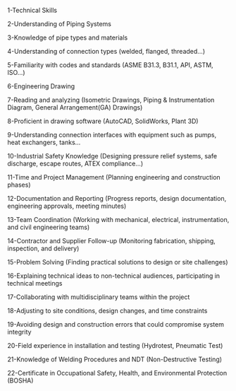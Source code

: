 1-Technical Skills

2-Understanding of Piping Systems

3-Knowledge of pipe types and materials

4-Understanding of connection types (welded, flanged, threaded…)

5-Familiarity with codes and standards (ASME B31.3, B31.1, API, ASTM, ISO…)

6-Engineering Drawing

7-Reading and analyzing (Isometric Drawings, Piping & Instrumentation Diagram, General Arrangement(GA) Drawings)

8-Proficient in drawing software (AutoCAD, SolidWorks, Plant 3D)

9-Understanding connection interfaces with equipment such as pumps, heat exchangers, tanks…

10-Industrial Safety Knowledge (Designing pressure relief systems, safe discharge, escape routes, ATEX compliance…)

11-Time and Project Management (Planning engineering and construction phases)

12-Documentation and Reporting (Progress reports, design documentation, engineering approvals, meeting minutes)

13-Team Coordination (Working with mechanical, electrical, instrumentation, and civil engineering teams)

14-Contractor and Supplier Follow-up (Monitoring fabrication, shipping, inspection, and delivery)

15-Problem Solving (Finding practical solutions to design or site challenges)

16-Explaining technical ideas to non-technical audiences, participating in technical meetings

17-Collaborating with multidisciplinary teams within the project

18-Adjusting to site conditions, design changes, and time constraints

19-Avoiding design and construction errors that could compromise system integrity

20-Field experience in installation and testing (Hydrotest, Pneumatic Test)

21-Knowledge of Welding Procedures and NDT (Non-Destructive Testing)

22-Certificate in Occupational Safety, Health, and Environmental Protection (BOSHA)

